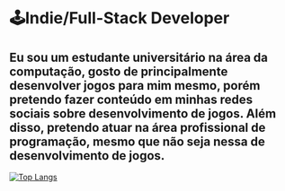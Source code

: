 # 🕹️Indie/Full-Stack Developer
Eu sou um estudante universitário na área da computação, gosto de principalmente desenvolver jogos para mim mesmo, porém pretendo fazer conteúdo em minhas redes sociais sobre desenvolvimento de jogos. Além disso, pretendo atuar na área profissional de programação, mesmo que não seja nessa de desenvolvimento de jogos.
---
[![Top Langs](https://github-readme-stats.vercel.app/api/top-langs/?username=RaulRonald&layout=compact&theme=blueberry)](https://github.com/anuraghazra/github-readme-stats)

